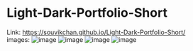 # Light-Dark-Portfolio-Short

Link: https://souvikchan.github.io/Light-Dark-Portfolio-Short/
<br>
images: ![image](https://user-images.githubusercontent.com/89825678/156123644-6ca18bcd-975e-4e28-97ee-7211b43d5fe4.png)
![image](https://user-images.githubusercontent.com/89825678/156123721-5e66c785-95a4-495a-baa7-5b8e18a8df4a.png)
![image](https://user-images.githubusercontent.com/89825678/156123758-3866ff29-0c20-455d-ad4e-702238900daa.png)
![image](https://user-images.githubusercontent.com/89825678/156123795-11dafab1-ed6a-4351-a164-231d3a4358bb.png)
